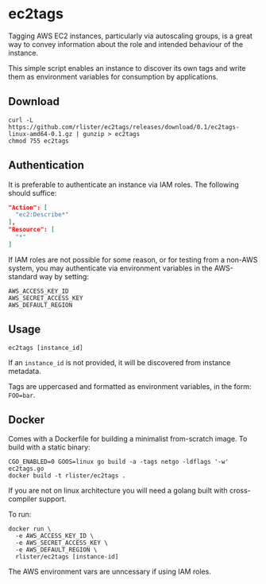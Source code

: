 # ec2tags

Tagging AWS EC2 instances, particularly via autoscaling groups, is a
great way to convey information about the role and intended behaviour
of the instance.

This simple script enables an instance to discover its own tags and
write them as environment variables for consumption by applications.

## Download

```
curl -L https://github.com/rlister/ec2tags/releases/download/0.1/ec2tags-linux-amd64-0.1.gz | gunzip > ec2tags
chmod 755 ec2tags
```

## Authentication

It is preferable to authenticate an instance via IAM roles. The
following should suffice:

```json
"Action": [
  "ec2:Describe*"
],
"Resource": [
  "*"
]
```

If IAM roles are not possible for some reason, or for testing from a
non-AWS system, you may authenticate via environment variables in the
AWS-standard way by setting:

```
AWS_ACCESS_KEY_ID
AWS_SECRET_ACCESS_KEY
AWS_DEFAULT_REGION
```

## Usage

```
ec2tags [instance_id]
```

If an `instance_id` is not provided, it will be discovered from
instance metadata.

Tags are uppercased and formatted as environment variables, in the
form: `FOO=bar`.

## Docker

Comes with a Dockerfile for building a minimalist from-scratch
image. To build with a static binary:

```
CGO_ENABLED=0 GOOS=linux go build -a -tags netgo -ldflags '-w' ec2tags.go
docker build -t rlister/ec2tags .
```

If you are not on linux architecture you will need a golang built with
cross-compiler support.

To run:

```
docker run \
  -e AWS_ACCESS_KEY_ID \
  -e AWS_SECRET_ACCESS_KEY \
  -e AWS_DEFAULT_REGION \
  rlister/ec2tags [instance-id]
```

The AWS environment vars are unncessary if using IAM roles.
